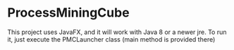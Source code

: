 # ProcessMiningCube

This project uses JavaFX, and it will work with Java 8 or a newer jre.
To run it, just execute the PMCLauncher class (main method is provided there)
